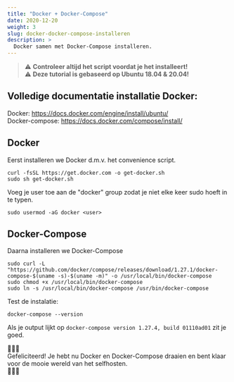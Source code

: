 ```yaml
---
title: "Docker + Docker-Compose"
date: 2020-12-20
weight: 3
slug: docker-docker-compose-installeren
description: >
  Docker samen met Docker-Compose installeren.
---
```


> :warning: **Controleer altijd het script voordat je het installeert!**  
> :warning: **Deze tutorial is gebaseerd op Ubuntu 18.04 & 20.04!**

## Volledige documentatie installatie Docker: 
Docker: https://docs.docker.com/engine/install/ubuntu/  
Docker-compose: https://docs.docker.com/compose/install/


## Docker
Eerst installeren we Docker d.m.v. het convenience script.

```
curl -fsSL https://get.docker.com -o get-docker.sh
sudo sh get-docker.sh
```

Voeg je user toe aan de "docker" group zodat je niet elke keer sudo hoeft in te typen.



```
sudo usermod -aG docker <user>
```

## Docker-Compose

Daarna installeren we Docker-Compose

```shell
sudo curl -L "https://github.com/docker/compose/releases/download/1.27.1/docker-compose-$(uname -s)-$(uname -m)" -o /usr/local/bin/docker-compose  
sudo chmod +x /usr/local/bin/docker-compose  
sudo ln -s /usr/local/bin/docker-compose /usr/bin/docker-compose  
```

Test de instalatie:

```shell
docker-compose --version
```

Als je output lijkt op ``docker-compose version 1.27.4, build 01110ad01`` zit je goed.


:tada::tada::tada:  
Gefeliciteerd! Je hebt nu Docker en Docker-Compose draaien en bent klaar voor de mooie wereld van het selfhosten.  
:tada::tada::tada:
